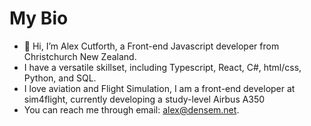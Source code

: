 # My Bio
- 👋 Hi, I’m Alex Cutforth, a Front-end Javascript developer from Christchurch New Zealand.
- I have a versatile skillset, including Typescript, React, C#, html/css, Python, and SQL.
- I love aviation and Flight Simulation, I am a front-end developer at sim4flight, currently developing a study-level Airbus A350
- You can reach me through email: alex@densem.net.
